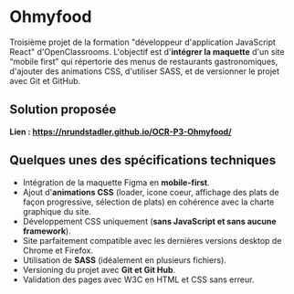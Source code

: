 # Ohmyfood

Troisième projet de la formation "développeur d'application JavaScript React" d'OpenClassrooms. L'objectif est d'**intégrer la maquette** d'un site “mobile first” qui répertorie des menus de restaurants gastronomiques, d'ajouter des animations CSS, d'utiliser SASS, et de versionner le projet avec Git et GitHub.

## Solution proposée

**Lien : https://nrundstadler.github.io/OCR-P3-Ohmyfood/**

## Quelques unes des spécifications techniques

- Intégration de la maquette Figma en **mobile-first**.
- Ajout d'**animations CSS** (loader, icone coeur, affichage des plats de façon progressive, sélection de plats) en cohérence avec la charte graphique du site.
- Développement CSS uniquement (**sans JavaScript et sans aucune framework**).
- Site parfaitement compatible avec les dernières versions desktop de Chrome et Firefox.
- Utilisation de **SASS** (idéalement en plusieurs fichiers).
- Versioning du projet avec **Git et Git Hub**.
- Validation des pages avec W3C en HTML et CSS sans erreur.
